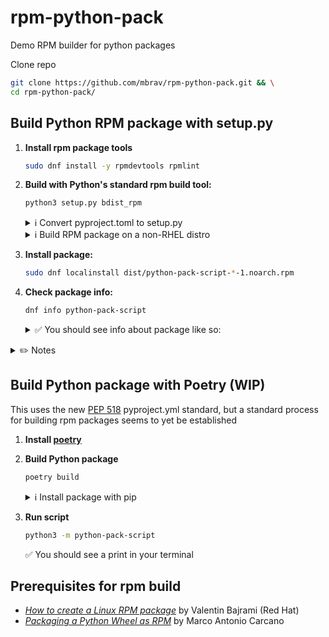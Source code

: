 # rpm-python-pack

Demo RPM builder for python packages

Clone repo

```bash
git clone https://github.com/mbrav/rpm-python-pack.git && \
cd rpm-python-pack/

```

## Build Python RPM package with setup.py

1. **Install rpm package tools**

    ```bash
    sudo dnf install -y rpmdevtools rpmlint
    ```

2. **Build with Python's standard rpm build tool:**

    ```bash
    python3 setup.py bdist_rpm
    ```

    <details><summary>ℹ️ Convert pyproject.toml to setup.py</summary>
    <p>

    ```bash
    pip3 install poetry2setup --user && \
    poetry2setup > setup.py
    ```

    </p>
    </details>

    <details><summary>ℹ️ Build RPM package on a non-RHEL distro</summary>
    <p>

    ```bash
    sudo apt install rpm && \
    python setup.py bdist --formats=rpm
    ```

    </p>
    </details>

3. **Install package:**

    ```bash
    sudo dnf localinstall dist/python-pack-script-*-1.noarch.rpm
    ```

4. **Check package info:**

    ```bash
    dnf info python-pack-script
    ```

    <details><summary>✅ You should see info about package like so:</summary>
    <p>

    ```
    Installed Packages
      Name         : python-pack-script
      Version      : 0.0.3
      Release      : 1
      Architecture : noarch
      Size         : 1.5 k
      Source       : python-pack-script-0.0.3-1.src.rpm
      Repository   : @System
      Summary      : Demo RPM builder for python packages
      URL          : http://github/mbrav/python-pack-script/
      License      : GNU
      Description  : UNKNOWN

    ```

    </p>
    </details>

</p>
</details>

<details><summary>✏️ Notes</summary>
<p>

Setup rpmbuild folder

```bash
rpmdev-setuptree
```

It will create the following folder in your home directory:

```
rpmbuild/
├── BUILD
├── RPMS
├── SOURCES
├── SPECS
└── SRPMS
```

Build spec:

```bash
rpmbuild -ba ./build/bdist.linux-x86_64/rpm/SPECS/python-pack-script.spec
```

</p>
</details>

## Build Python package with Poetry (WIP)

This uses the new [PEP 518](https://peps.python.org/pep-0518/) pyproject.yml standard, but a standard process for building rpm packages seems to yet be established

1. **Install [poetry](https://python-poetry.org/docs/)**

2. **Build Python package**

    ```bash
    poetry build
    ```

    <details><summary>ℹ️ Install package with pip</summary>
    <p>

    Create a new python environment and activate it

    ```bash
    python3 -m venv venv && source venv/bin/activate

    ```

    Install script into environment

    ```bash
    pip3 install --no-cache-dir --force-reinstall \
    dist/python-pack-script-*-py3-none-any.whl
    ```

3. **Run script**

    ```bash
    python3 -m python-pack-script
    ```

    ✅ You should see a print in your terminal

## Prerequisites for rpm build

-   [_How to create a Linux RPM package_](https://www.redhat.com/sysadmin/create-rpm-package) by Valentin Bajrami (Red Hat)
-   [_Packaging a Python Wheel as RPM_](https://grimoire.carcano.ch/blog/packaging-a-python-wheel-as-rpm/) by Marco Antonio Carcano

